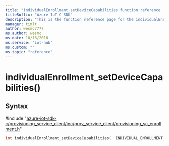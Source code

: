 ```yaml
---                             
title: "individualEnrollment_setDeviceCapabilities function reference | Microsoft Docs" 
titleSuffix: "Azure IoT C SDK"            
description: "This is the function reference page for the individualEnrollment_setDeviceCapabilities() function in the Azure IoT C SDK. This SDK is used with Azure IoT Hub and Azure IoT Hub Device Provisioning Service"            
manager: timlt                 
author: wesmc7777              
ms.author: wesmc               
ms.date: 10/16/2018                    
ms.service: "iot-hub"             
ms.custom: ""                
ms.topic: "reference"        
---                            
```


# individualEnrollment_setDeviceCapabilities()

## Syntax

\#include "[azure-iot-sdk-c/provisioning_service_client/inc/prov_service_client/provisioning_sc_enrollment.h](../provisioning-sc-enrollment-h.md)"  
```C
int individualEnrollment_setDeviceCapabilities(  INDIVIDUAL_ENROLLMENT_HANDLE  C2);
```


